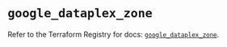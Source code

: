 # `google_dataplex_zone`

Refer to the Terraform Registry for docs: [`google_dataplex_zone`](https://registry.terraform.io/providers/hashicorp/google/6.3.0/docs/resources/dataplex_zone).
